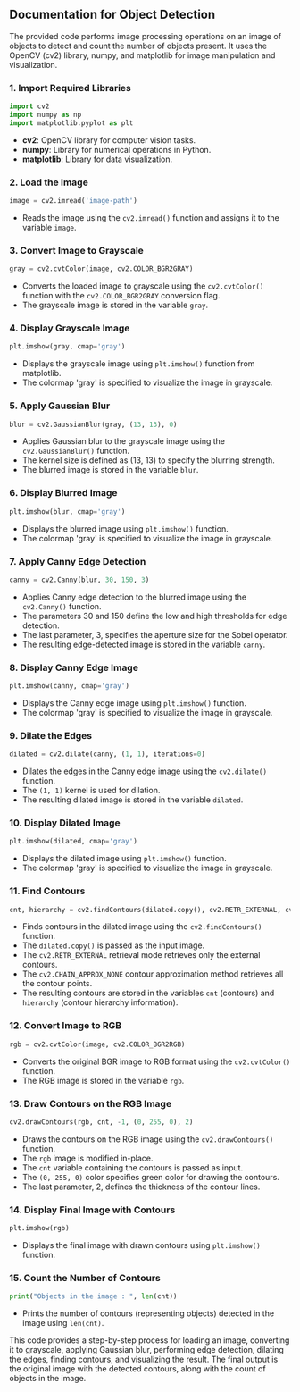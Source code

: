 ## Documentation for Object Detection

The provided code performs image processing operations on an image of objects to detect and count the number of objects present. It uses the OpenCV (cv2) library, numpy, and matplotlib for image manipulation and visualization.

### 1. Import Required Libraries
```python
import cv2
import numpy as np
import matplotlib.pyplot as plt
```
- **cv2**: OpenCV library for computer vision tasks.
- **numpy**: Library for numerical operations in Python.
- **matplotlib**: Library for data visualization.

### 2. Load the Image
```python
image = cv2.imread('image-path')
```
- Reads the image using the `cv2.imread()` function and assigns it to the variable `image`.

### 3. Convert Image to Grayscale
```python
gray = cv2.cvtColor(image, cv2.COLOR_BGR2GRAY)
```
- Converts the loaded image to grayscale using the `cv2.cvtColor()` function with the `cv2.COLOR_BGR2GRAY` conversion flag.
- The grayscale image is stored in the variable `gray`.

### 4. Display Grayscale Image
```python
plt.imshow(gray, cmap='gray')
```
- Displays the grayscale image using `plt.imshow()` function from matplotlib.
- The colormap 'gray' is specified to visualize the image in grayscale.

### 5. Apply Gaussian Blur
```python
blur = cv2.GaussianBlur(gray, (13, 13), 0)
```
- Applies Gaussian blur to the grayscale image using the `cv2.GaussianBlur()` function.
- The kernel size is defined as (13, 13) to specify the blurring strength.
- The blurred image is stored in the variable `blur`.

### 6. Display Blurred Image
```python
plt.imshow(blur, cmap='gray')
```
- Displays the blurred image using `plt.imshow()` function.
- The colormap 'gray' is specified to visualize the image in grayscale.

### 7. Apply Canny Edge Detection
```python
canny = cv2.Canny(blur, 30, 150, 3)
```
- Applies Canny edge detection to the blurred image using the `cv2.Canny()` function.
- The parameters 30 and 150 define the low and high thresholds for edge detection.
- The last parameter, 3, specifies the aperture size for the Sobel operator.
- The resulting edge-detected image is stored in the variable `canny`.

### 8. Display Canny Edge Image
```python
plt.imshow(canny, cmap='gray')
```
- Displays the Canny edge image using `plt.imshow()` function.
- The colormap 'gray' is specified to visualize the image in grayscale.

### 9. Dilate the Edges
```python
dilated = cv2.dilate(canny, (1, 1), iterations=0)
```
- Dilates the edges in the Canny edge image using the `cv2.dilate()` function.
- The `(1, 1)` kernel is used for dilation.
- The resulting dilated image is stored in the variable `dilated`.

### 10. Display Dilated Image
```python
plt.imshow(dilated, cmap='gray')
```
- Displays the dilated image using `plt.imshow()` function.
- The colormap 'gray' is specified to visualize the image in grayscale.

### 11. Find Contours
```python
cnt, hierarchy = cv2.findContours(dilated.copy(), cv2.RETR_EXTERNAL, cv2.CHAIN_APPROX_NONE)
```
- Finds contours in the dilated image using the `cv2.findContours()` function.
- The `dilated.copy()` is passed as the input image.
- The `cv2.RETR_EXTERNAL` retrieval mode retrieves only the external contours.
- The `cv2.CHAIN_APPROX_NONE` contour approximation method retrieves all the contour points.
- The resulting contours are stored in the variables `cnt` (contours) and `hierarchy` (contour hierarchy information).

### 12. Convert Image to RGB
```python
rgb = cv2.cvtColor(image, cv2.COLOR_BGR2RGB)
```
- Converts the original BGR image to RGB format using the `cv2.cvtColor()` function.
- The RGB image is stored in the variable `rgb`.

### 13. Draw Contours on the RGB Image
```python
cv2.drawContours(rgb, cnt, -1, (0, 255, 0), 2)
```
- Draws the contours on the RGB image using the `cv2.drawContours()` function.
- The `rgb` image is modified in-place.
- The `cnt` variable containing the contours is passed as input.
- The `(0, 255, 0)` color specifies green color for drawing the contours.
- The last parameter, 2, defines the thickness of the contour lines.

### 14. Display Final Image with Contours
```python
plt.imshow(rgb)
```
- Displays the final image with drawn contours using `plt.imshow()` function.

### 15. Count the Number of Contours
```python
print("Objects in the image : ", len(cnt))
```
- Prints the number of contours (representing objects) detected in the image using `len(cnt)`.

This code provides a step-by-step process for loading an image, converting it to grayscale, applying Gaussian blur, performing edge detection, dilating the edges, finding contours, and visualizing the result. The final output is the original image with the detected contours, along with the count of objects in the image.
